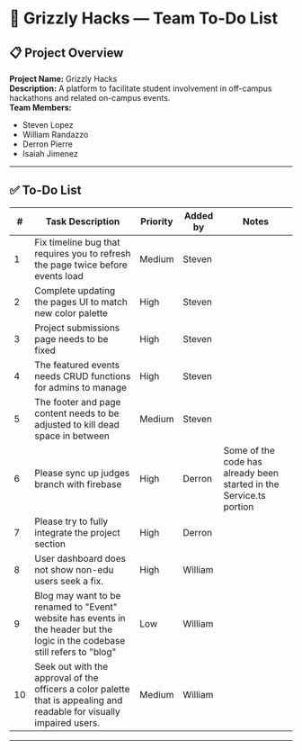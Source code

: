 # 🐻 Grizzly Hacks — Team To-Do List

## 📋 Project Overview
**Project Name:** Grizzly Hacks  
**Description:** A platform to facilitate student involvement in off-campus hackathons and related on-campus events.  
**Team Members:**  
- Steven Lopez
- William Randazzo
- Derron Pierre
- Isaiah Jimenez

---

## ✅ To-Do List

| #  | Task Description                 | Priority | Added by | Notes |
|----|----------------------------------|----------|--------------|----------------|
| 1  | Fix timeline bug that requires you to refresh the page twice before events load | Medium | Steven | |
| 2 | Complete updating the pages UI to match new color palette | High | Steven | 
| 3 | Project submissions page needs to be fixed | High | Steven | 
| 4 | The featured events needs CRUD functions for admins to manage | High | Steven |
| 5 | The footer and page content needs to be adjusted to kill dead space in between | Medium | Steven |
| 6 | Please sync up judges branch with firebase | High | Derron | Some of the code has already been started in the Service.ts portion
| 7 | Please try to fully integrate the project section | High | Derron | 
| 8 | User dashboard does not show non-edu users seek a fix.| High | William |
| 9 | Blog may want to be renamed to "Event" website has events in the header but the logic in the codebase still refers to "blog"| Low | William |
| 10 | Seek out with the approval of the officers a color palette that is appealing and readable for visually impaired users. | Medium | William |

---

